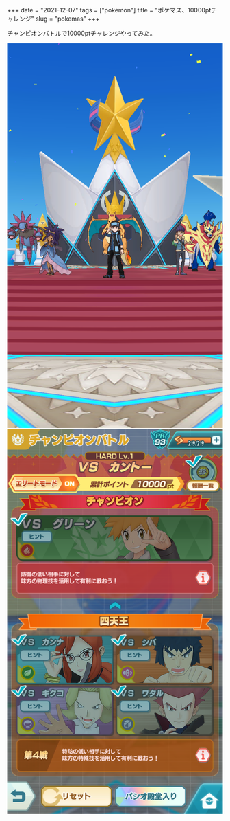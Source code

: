+++
date = "2021-12-07"
tags = ["pokemon"]
title = "ポケマス、10000ptチャレンジ"
slug = "pokemas"
+++

チャンピオンバトルで10000ptチャレンジやってみた。


![](https://raw.githubusercontent.com/syui/img/master/other/pokemonmasters_20211207_0029.png)
![](https://raw.githubusercontent.com/syui/img/master/other/pokemonmasters_20211207_0030.png)


